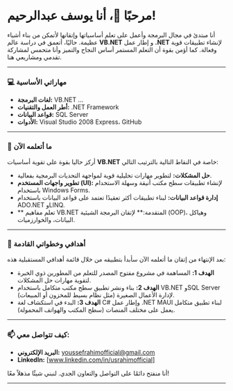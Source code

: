# مرحبًا 👋، أنا يوسف عبدالرحيم!

أنا مبتدئ في مجال البرمجة وأعمل على تعلم أساسياتها وإتقانها لأتمكن من بناء أشياء عظيمة.
حاليًا، أتعمق في دراسة عالم **VB.NET** و إطار عمل **.NET** لإنشاء تطبيقات قوية وفعالة.
كما أؤمن بقوة أن التعلم المستمر أساس النجاح والتميز وأنا متحمس لمشاركة تقدمي ومشاريعي هنا.

---

### 💻 مهاراتي الأساسية
* **لغات البرمجة:** VB.NET ...
* **أطر العمل والتقنيات:** .NET Framework
* **قواعد البيانات:** SQL Server
* **الأدوات:** Visual Studio 2008 Express، GitHub

---

### 🚀 ما أتعلمه الآن
أركز حاليا بقوة على تقوية أساسيات **VB.NET** خاصة في النقاط التالية بالترتيب التالي:
* **حل المشكلات:** لتطوير مهارات تحليلية قوية لمواجهة التحديات البرمجية بفعالية.
* **تطوير واجهات المستخدم (UI):** لإنشاء تطبيقات سطح مكتب أنيقة وسهلة الاستخدام باستخدام Windows Forms.
* **إدارة قواعد البيانات:** لبناء تطبيقات أكثر تعقيدًا تعتمد على قواعد البيانات باستخدام ADO.NET وLINQ.
* ** تعلم مفاهيم VB.NET المتقدمة:** لإتقان البرمجة الشيئية (OOP)، وهياكل البيانات، والخوارزميات.

---

### 🌱 أهدافي وخطواتي القادمة
بعد الإنتهاء من إتقان ما أتعلمه الآن سأبدأ بتطبيقه من خلال قائمة أهدافي المستقبلية هذه:
* **الهدف 1:** المساهمة في مشروع مفتوح المصدر للتعلم من المطورين ذوي الخبرة لتقوية مهارات حل المشكلات.
* **الهدف 2:** بناء ونشر تطبيق سطح مكتب متكامل باستخدام VB.NET وSQL Server لإدارة الأعمال الصغيرة (مثل نظام بسيط للمخزون أو المبيعات).
* **الهدف 3:** البدء في استكشاف لغة C# وإطار عمل .NET MAUI لبناء تطبيق متكامل يعمل على مختلف المنصات (سطح المكتب والهواتف المحمولة).

---

### 📫 كيف تتواصل معي:
* **البريد الإلكتروني:** youssefrahimofficial@gmail.com
* **LinkedIn:** [www.linkedin.com/in/usrahimofficial]

أنا منفتح دائمًا على التواصل والتعاون الجدي. لنبني شيئًا مذهلاً معًا!

---
